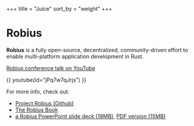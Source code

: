+++
title = "Juice"
sort_by = "weight"
+++

# Robius

**Robius** is a fully open-source, decentralized, community-driven effort to enable multi-platform application development in Rust.

[Robius conference talk on YouTube](https://www.youtube.com/watch?v=jPq7w7qJrjs)

{{ youtube(id="jPq7w7qJrjs") }}

For more info, check out:

* [Project Robius (Github)](https://github.com/project-robius)
* [The Robius Book](https://project-robius.github.io/book/)
* [a Robius PowerPoint slide deck (18MB)](https://github.com/project-robius/files/raw/041e980ec1d14bf325f1fb2ba743f8ed142a70cb/Robius%20-%20A%20Vision%20for%20Multi-platform%20App%20Development%20in%20Rust.pptx), [PDF version (15MB)](https://github.com/project-robius/files/blob/041e980ec1d14bf325f1fb2ba743f8ed142a70cb/Robius%20-%20A%20Vision%20for%20Multi-platform%20App%20Development%20in%20Rust.pdf)
